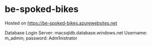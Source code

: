 # be-spoked-bikes

Hosted on https://be-spoked-bikes.azurewebsites.net

Database Login
Server: macsqldb.database.windows.net
Username: m_admin;
password: Adm1nistrator
